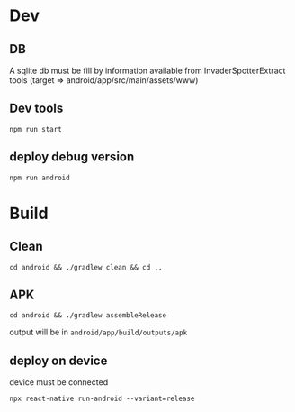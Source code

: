 # Dev

## DB

A sqlite db must be fill by information available from InvaderSpotterExtract tools (target => android/app/src/main/assets/www)

## Dev tools

```shell
npm run start
```

## deploy debug version

```shell
npm run android
```

# Build

## Clean

```shell
cd android && ./gradlew clean && cd ..
```

## APK

```shell
cd android && ./gradlew assembleRelease
```

output will be in `android/app/build/outputs/apk`

## deploy on device

device must be connected

```shell
npx react-native run-android --variant=release
```
